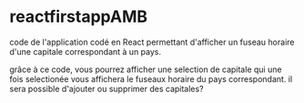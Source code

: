 # reactfirstappAMB
code de l'application codé en React permettant d'afficher un fuseau horaire d'une capitale correspondant à un pays.

grâce à ce code, vous pourrez afficher une selection de capitale qui une fois selectionée vous affichera le fuseaux horaire du pays correspondant.
il sera possible d'ajouter ou supprimer des capitales?
